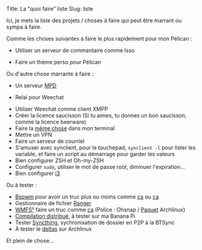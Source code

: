 Title: La "quoi faire" liste
Slug: liste

Ici, je mets la liste des projets / choses à faire qui peut être marrant ou sympa à faire.

Comme les choses suivantes à faire le plus rapidement pour mon Pélican :

* Utiliser un serveur de commantaire comme Isso  
+ Faire un thème perso pour Pélican  

Ou d'autre chose marrante à faire :

* Un serveur [MPD](http://www.musicpd.org/) 
+ Relai pour Weechat  
* Utiliser Weechat comme client XMPP
* Créer la licence saucisson (Si tu aimes, tu donnes un bon saucisson, comme la licence beerware)
* Faire la [même chose][1] dans mon terminal
* Mettre un VPN
* Faire un serveur de courriel
* S'amuser avec synclient, pour le touchepad, `synclient -l` pour lister les variable, et faire un script au démarrage pour garder les valeurs
* Bien configurer ZSH et Oh-my-ZSH
* Configurer ``sudo``, utiliser le mot de passe root, diminuer l'expiration...
* Bien configurer [i3](http://i3wm.org/)

Ou à tester :

* [Bspwm](https://github.com/baskerville/bspwm) pour avoir un truc plus ou moins comme [ça](http://imgur.com/a/pvoqI) ou [ça](http://eternalkernel.deviantart.com/art/Say-Cheese-363167355)
* Gestionnaire de fichier [Ranger](http://ranger.nongnu.org/)
* [WMFS²](https://wiki.archlinux.fr/WMFS2) faire un truc comme [ça](http://i.imgur.com/vFDfHUk.png) (Police : Ohsnap / [Paquet](https://aur.archlinux.org/packages/ohsnap/) Archlinux)
* [Compilation distribué](http://postblue.info/compilation-distribuee-sur-un-reseau-local/), à tester sur ma Banana Pi
* Tester [Syncthing](https://wiki.archlinux.org/index.php/Syncthing), sychronisation de dossier en P2P à la BTSync
* À tester le [deltas](https://wiki.archlinux.fr/Deltas) sur Archlinux


Et plein de chose...

[1]: https://twitter.com/marcan42/status/561526418496966656
